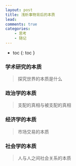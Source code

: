 ```yaml
---
layout: post
title: 浅析事物背后的本质
lead: 
comments: true
categories: 
    - 思考
    - 随记
---
```


- toc
{: toc }

### 学术研究的本质

> 探究世界的本质是什么



### 政治学的本质

> 支配的真相与被支配的真相



### 经济学的本质

> 市场交易的本质



### 社会学的本质

> 人与人之间社会关系的本质